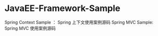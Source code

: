 # JavaEE-Framework-Sample
Spring Context Sample ： Spring 上下文使用案例源码
Spring MVC Sample: Spring MVC 使用案例源码
